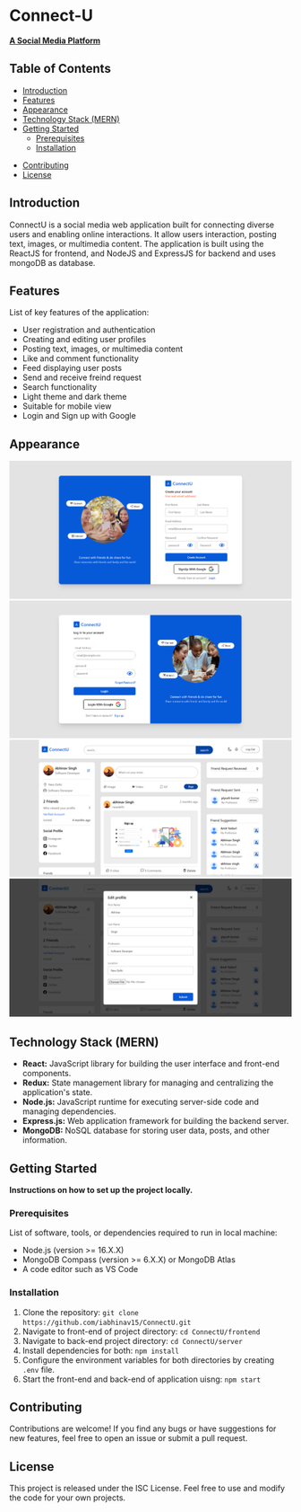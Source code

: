 # Connect-U

**[A Social Media Platform](https://uconnect.netlify.app "Visit")**

## Table of Contents
- [Introduction](#introduction)
- [Features](#features)
- [Appearance](#appearance)
- [Technology Stack (MERN)](#technology-stack-mern)
- [Getting Started](#getting-started)
  - [Prerequisites](#prerequisites)
  - [Installation](#installation)
<!-- - [Usage](#usage)
  - [Creating a Post](#creating-a-post)
  - [Viewing Posts](#viewing-posts)
  - [Interacting with Posts](#interacting-with-posts) -->
- [Contributing](#contributing)
- [License](#license)

## Introduction

ConnectU is a social media web application built for connecting diverse users and enabling online interactions. It allow users interaction, posting text, images, or multimedia content. The application is built using the ReactJS for frontend, and NodeJS and ExpressJS for backend and uses mongoDB as database.  

## Features

List of key features of the application:

- User registration and authentication
- Creating and editing user profiles
- Posting text, images, or multimedia content
- Like and comment functionality
- Feed displaying user posts
- Send and receive freind request
- Search functionality
- Light theme and dark theme
- Suitable for mobile view
- Login and Sign up with Google

## Appearance

![Alt text](./frontend/src/assets/readme-assets/image0.png)
![Alt text](./frontend/src/assets/readme-assets/image1.png)
![Alt text](./frontend/src/assets/readme-assets/image-2.png)
![Alt text](./frontend/src/assets/readme-assets/image-3.png)

## Technology Stack (MERN)

- **React:** JavaScript library for building the user interface and front-end components.
- **Redux:** State management library for managing and centralizing the application's state.
- **Node.js:** JavaScript runtime for executing server-side code and managing dependencies.
- **Express.js:** Web application framework for building the backend server.
- **MongoDB:** NoSQL database for storing user data, posts, and other information.



## Getting Started

**Instructions on how to set up the project locally.**

### Prerequisites

List of software, tools, or dependencies required to run in local machine:

- Node.js (version >= 16.X.X)
- MongoDB Compass (version >= 6.X.X) or MongoDB Atlas
- A code editor such as VS Code

### Installation

1. Clone the repository: `git clone https://github.com/iabhinav15/ConnectU.git`
2. Navigate to front-end of project directory: `cd ConnectU/frontend`
3. Navigate to back-end project directory: `cd ConnectU/server`
4. Install dependencies for both: `npm install`
5. Configure the environment variables for both directories by creating `.env` file.
6. Start the front-end and back-end of application uisng: `npm start`

<!-- ## Usage

Explain how users can use the different features of your social media platform.

### Creating a Post

Guide users on how to create a post, including any required fields or formats.

### Viewing Posts

Explain how users can view posts, whether it's through a news feed, profiles, or other means.

### Interacting with Posts

Detail how users can like and comment on posts. -->

## Contributing

Contributions are welcome! If you find any bugs or have suggestions for new features, feel free to open an issue or submit a pull request.

## License

This project is released under the ISC License. Feel free to use and modify the code for your own projects.
